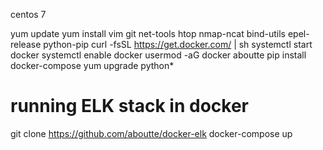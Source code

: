 centos 7

yum update
yum install vim git net-tools htop nmap-ncat bind-utils epel-release python-pip
curl -fsSL https://get.docker.com/ | sh
systemctl start docker
systemctl enable docker
usermod -aG docker aboutte
pip install docker-compose
yum upgrade python*


# running ELK stack in docker
git clone https://github.com/aboutte/docker-elk
docker-compose up
